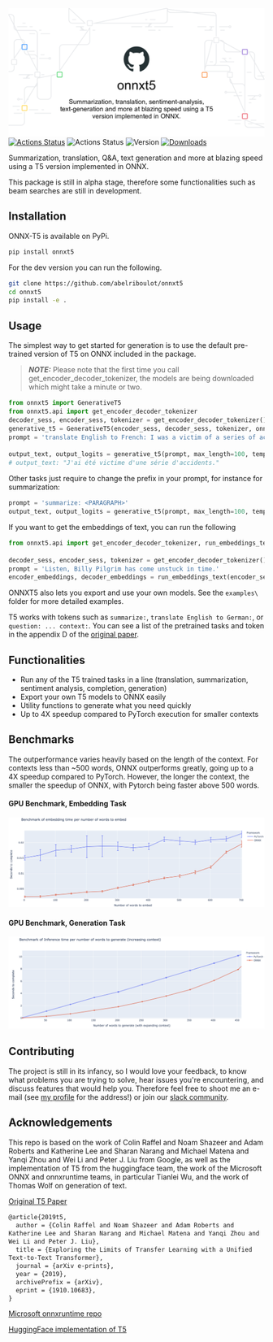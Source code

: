 ![ONNX T5](https://github.com/abelriboulot/onnxt5/blob/master/data/social_preview.png?raw=true)
[![Actions Status](https://github.com/abelriboulot/onnxt5/workflows/Tests/badge.svg)](https://github.com/abelriboulot/onnxt5/actions)
![Actions Status](https://img.shields.io/github/license/abelriboulot/onnxt5)
![Version](https://img.shields.io/github/v/release/abelriboulot/onnxt5.svg)
[![Downloads](https://pepy.tech/badge/onnxt5/week)](https://pepy.tech/project/onnxt5/week)

Summarization, translation, Q&A, text generation and more at blazing speed using a T5 version implemented in ONNX. 

This package is still in alpha stage, therefore some functionalities such as beam searches are still in development.

## Installation
ONNX-T5 is available on PyPi.
```bash
pip install onnxt5
```

For the dev version you can run the following.
```bash
git clone https://github.com/abelriboulot/onnxt5
cd onnxt5
pip install -e .
```

## Usage

The simplest way to get started for generation is to use the default pre-trained
version of T5 on ONNX included in the package.

> **_NOTE:_**  Please note that the first time you call get_encoder_decoder_tokenizer, the models are
being downloaded which might take a minute or two.

```python
from onnxt5 import GenerativeT5
from onnxt5.api import get_encoder_decoder_tokenizer
decoder_sess, encoder_sess, tokenizer = get_encoder_decoder_tokenizer()
generative_t5 = GenerativeT5(encoder_sess, decoder_sess, tokenizer, onnx=True)
prompt = 'translate English to French: I was a victim of a series of accidents.'

output_text, output_logits = generative_t5(prompt, max_length=100, temperature=0.)
# output_text: "J'ai été victime d'une série d'accidents."
```

Other tasks just require to change the prefix in your prompt, for instance for summarization:
```python
prompt = 'summarize: <PARAGRAPH>'
output_text, output_logits = generative_t5(prompt, max_length=100, temperature=0.)
```

If you want to get the embeddings of text, you can run the following
```python
from onnxt5.api import get_encoder_decoder_tokenizer, run_embeddings_text

decoder_sess, encoder_sess, tokenizer = get_encoder_decoder_tokenizer()
prompt = 'Listen, Billy Pilgrim has come unstuck in time.'
encoder_embeddings, decoder_embeddings = run_embeddings_text(encoder_sess, decoder_sess, tokenizer, prompt)
```

ONNXT5 also lets you export and use your own models. See the `examples\` folder for more detailed examples.

T5 works with tokens such as `summarize:`, `translate English to German:`, or `question: ... context:`. You can see a 
list of the pretrained tasks and token in the appendix D of the [original paper](https://arxiv.org/pdf/1910.10683.pdf).

## Functionalities
* Run any of the T5 trained tasks in a line (translation, summarization, sentiment analysis, completion, generation)
* Export your own T5 models to ONNX easily
* Utility functions to generate what you need quickly
* Up to 4X speedup compared to PyTorch execution for smaller contexts

## Benchmarks
The outperformance varies heavily based on the length of the context. For contexts less than ~500 words,
ONNX outperforms greatly, going up to a 4X speedup compared to PyTorch. However, the longer the context, the smaller the 
speedup of ONNX, with Pytorch being faster above 500 words.

#### GPU Benchmark, Embedding Task

![Benchmark Embedding](https://github.com/abelriboulot/onnxt5/blob/master/data/Embedding_benchmark.png?raw=true)
#### GPU Benchmark, Generation Task

![Benchmark Generation](https://github.com/abelriboulot/onnxt5/blob/master/data/Generation_benchmark.png?raw=true)

## Contributing
The project is still in its infancy, so I would love your feedback, to know what problems you are trying to solve, hear issues you're encountering, 
and discuss features that would help you. Therefore feel free to shoot me an e-mail (see [my profile](https://github.com/abelriboulot) for the address!) or 
join our [slack community](https://join.slack.com/t/onnxt5/shared_invite/zt-gdjudd03-xutGvyQuYLMjBGnKH8fbLw).

## Acknowledgements
This repo is based on the work of Colin Raffel and Noam Shazeer and Adam Roberts and Katherine Lee and Sharan Narang and 
Michael Matena and Yanqi Zhou and Wei Li and Peter J. Liu from Google, as well as the implementation of T5 from the 
huggingface team, the work of the Microsoft ONNX and onnxruntime teams, in particular Tianlei Wu, and the work of Thomas Wolf on generation of text.

[Original T5 Paper](https://arxiv.org/pdf/1910.10683.pdf)
```
@article{2019t5,
  author = {Colin Raffel and Noam Shazeer and Adam Roberts and Katherine Lee and Sharan Narang and Michael Matena and Yanqi Zhou and Wei Li and Peter J. Liu},
  title = {Exploring the Limits of Transfer Learning with a Unified Text-to-Text Transformer},
  journal = {arXiv e-prints},
  year = {2019},
  archivePrefix = {arXiv},
  eprint = {1910.10683},
}
```
[Microsoft onnxruntime repo](https://github.com/microsoft/onnxruntime)

[HuggingFace implementation of T5](https://huggingface.co/transformers/model_doc/t5.html)